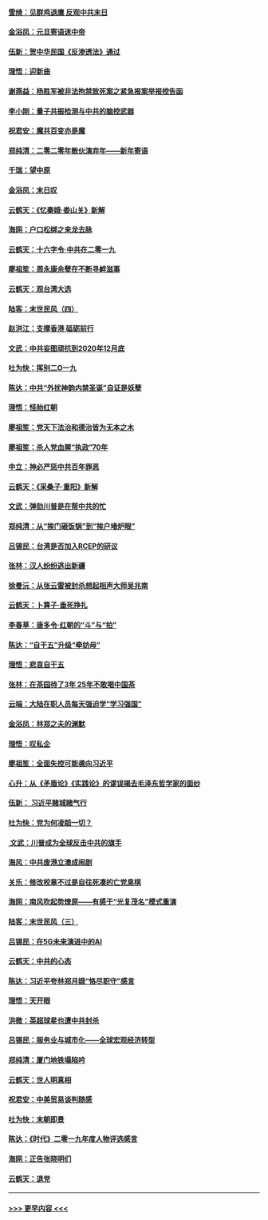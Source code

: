 #### [雪绮：见群鸡退鹰  反观中共末日](../pages/nsc993/n11762112.md?t=01030411) 
#### [金浴凤：元旦寄语迷中帝](../pages/nsc993/n11761788.md?t=01030411) 
#### [伍新：贺中华民国《反渗透法》通过](../pages/nsc993/n11761994.md?t=01030411) 
#### [理悟：迎新曲](../pages/nsc993/n11761152.md?t=01030411) 
#### [谢燕益：杨胜军被非法拘禁致死案之紧急报案举报控告函](../pages/nsc993/n11756134.md?t=01030411) 
#### [李小刚：量子共振检测与中共的脑控武器](../pages/nsc993/n11754518.md?t=01030411) 
#### [祝君安：魔共百变亦是魔](../pages/nsc993/n11754469.md?t=01030411) 
#### [郑纯清：二零二零年散伙演弃年——新年寄语](../pages/nsc993/n11754195.md?t=01030411) 
#### [千瑞：望中原](../pages/nsc993/n11754159.md?t=01030411) 
#### [金浴凤：末日叹](../pages/nsc993/n11752359.md?t=01030411) 
#### [云鹤天：《忆秦娥‧娄山关》新解](../pages/nsc993/n11752348.md?t=01030411) 
#### [海网：户口松绑之来龙去脉](../pages/nsc993/n11752328.md?t=01030411) 
#### [云鹤天：十六字令‧中共在二零一九](../pages/nsc993/n11752305.md?t=01030411) 
#### [廖祖笙：周永康余孽在不断寻衅滋事](../pages/nsc993/n11751013.md?t=01030411) 
#### [云鹤天：观台湾大选](../pages/nsc993/n11751007.md?t=01030411) 
#### [陆客：末世民风（四）](../pages/nsc993/n11749203.md?t=01030411) 
#### [赵洪江：支撑香港 砥砺前行](../pages/nsc993/n11748482.md?t=01030411) 
#### [文武：中共妄图顽抗到2020年12月底](../pages/nsc993/n11748446.md?t=01030411) 
#### [吐为快：挥别二O一九](../pages/nsc993/n11748411.md?t=01030411) 
#### [陈达：中共“外扰神韵内禁圣诞”自证是妖孽](../pages/nsc993/n11748226.md?t=01030411) 
#### [理悟：怪胎红朝](../pages/nsc993/n11748206.md?t=01030411) 
#### [廖祖笙：党天下法治和德治皆为无本之木](../pages/nsc993/n11748135.md?t=01030411) 
#### [廖祖笙：杀人党血腥“执政”70年](../pages/nsc993/n11745144.md?t=01030411) 
#### [中立：神必严惩中共百年罪恶](../pages/nsc993/n11744970.md?t=01030411) 
#### [云鹤天：《采桑子‧重阳》新解](../pages/nsc993/n11744948.md?t=01030411) 
#### [文武：弹劾川普是在帮中共的忙](../pages/nsc993/n11744758.md?t=01030411) 
#### [郑纯清：从“挨门砸饭锅”到“挨户堵炉眼”](../pages/nsc993/n11744745.md?t=01030411) 
#### [吕锡民：台湾是否加入RCEP的研议](../pages/nsc993/n11744701.md?t=01030411) 
#### [张林：汉人纷纷逃出新疆](../pages/nsc993/n11743530.md?t=01030411) 
#### [徐曼沅：从张云雷被封杀想起相声大师吴兆南](../pages/nsc993/n11741816.md?t=01030411) 
#### [云鹤天：卜算子‧垂死挣扎](../pages/nsc993/n11739956.md?t=01030411) 
#### [李春草：唐多令‧红朝的“斗”与“拍”](../pages/nsc993/n11739830.md?t=01030411) 
#### [陈达：“自干五”升级“牵妨母”](../pages/nsc993/n11739724.md?t=01030411) 
#### [理悟：悲哀自干五](../pages/nsc993/n11739547.md?t=01030411) 
#### [张林：在茶园待了3年 25年不敢喝中国茶](../pages/nsc993/n11739240.md?t=01030411) 
#### [云端：大陆在职人员每天强迫学“学习强国”](../pages/nsc993/n11738735.md?t=01030411) 
#### [金浴凤：林郑之夫的渊默](../pages/nsc993/n11737735.md?t=01030411) 
#### [理悟：叹私企](../pages/nsc993/n11737715.md?t=01030411) 
#### [廖祖笙：全面失控可能袭向习近平](../pages/nsc993/n11737704.md?t=01030411) 
#### [心升：从《矛盾论》《实践论》的谬误揭去毛泽东哲学家的面纱](../pages/nsc993/n11736962.md?t=01030411) 
#### [伍新： 习近平赌城赌气行](../pages/nsc993/n11736929.md?t=01030411) 
#### [吐为快：党为何凌蹈一切？](../pages/nsc993/n11736915.md?t=01030411) 
#### [ 文武：川普成为全球反击中共的旗手](../pages/nsc993/n11736882.md?t=01030411) 
#### [海风：中共废港立澳成闹剧](../pages/nsc993/n11735857.md?t=01030411) 
#### [关乐：修改校章不过是自往死凑的亡党臭棋](../pages/nsc993/n11735097.md?t=01030411) 
#### [海网：南风吹起势燎原——有感于“光复茂名”模式重演](../pages/nsc993/n11732308.md?t=01030411) 
#### [陆客：末世民风（三）](../pages/nsc993/n11732211.md?t=01030411) 
#### [吕锡民：在5G未来演进中的AI](../pages/nsc993/n11730010.md?t=01030411) 
#### [云鹤天：中共的心态](../pages/nsc993/n11729906.md?t=01030411) 
#### [陈达：习近平夸林郑月娥“恪尽职守”感言](../pages/nsc993/n11729881.md?t=01030411) 
#### [理悟：天开眼](../pages/nsc993/n11729699.md?t=01030411) 
#### [洪微：英超球星也遭中共封杀](../pages/nsc993/n11727243.md?t=01030411) 
#### [吕锡民：服务业与城市化——全球宏观经济转型](../pages/nsc993/n11725845.md?t=01030411) 
#### [郑纯清：厦门地铁塌陷吟](../pages/nsc993/n11725813.md?t=01030411) 
#### [云鹤天：世人明真相](../pages/nsc993/n11725621.md?t=01030411) 
#### [祝君安：中美贸易谈判随感](../pages/nsc993/n11725609.md?t=01030411) 
#### [吐为快：末朝即景](../pages/nsc993/n11723365.md?t=01030411) 
#### [陈达：《时代》二零一九年度人物评选感言](../pages/nsc993/n11723337.md?t=01030411) 
#### [海网：正告张晓明们](../pages/nsc993/n11723228.md?t=01030411) 
#### [云鹤天：退党](../pages/nsc993/n11723056.md?t=01030411) 

----
#### [ >>> 更早内容 <<< ](../indexes/nsc993-earlier.md)
